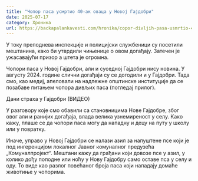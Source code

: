 ```yaml
---
title: "Чопор паса усмртио 40-ак оваца у Новој Гајдобри"
date: 2025-07-17
category: Хроника
url: https://backapalankavesti.com/hronika/copor-divljih-pasa-usmrtio-40-ak-ovaca-u-novoj-gajdobri/
---
```


У току преподнева инспекције и полицијски службеници су посетили мештанина, како би утврдили чињенице о овом догађају. Затечен је ужасавајући призор а штета је огромна.

Чопори паса у Новој Гајдобри, али и суседној Гајдобри нису новина. У августу 2024. године слични догађаји су се догодили и у Гајдобри. Тада смо, као медиј, апеловали на надлежне општинске институције да се позабаве питањем чопора дивљих паса (погледај прилог).

Дани страха у Гајдобри (ВИДЕО)

У разговору које смо обавили са становницима Нове Гајдобре, због овог али и ранијих догађаја, влада велика узнемиреност у селу. Како кажу, плаше се да чопори паса могу да нападну и децу на путу у школу или у повратку.

Иначе, управо у Новој Гајдобри се налази азил за напуштене псе који је под ингеренцијом локалног Јавног комуналног предузећа „Комуналпројект“. Мештани кажу да грађани који довозе псе у азил, у колико дођу поподне или ноћу у Нову Гајдобру само оставе пса у селу и оду. То виде као разлог повећаног броја паса који нападају домаће животиње у чопорима.
